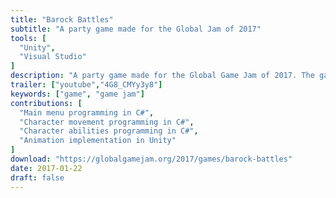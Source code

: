 ```yaml
---
title: "Barock Battles"
subtitle: "A party game made for the Global Jam of 2017"
tools: [
  "Unity",
  "Visual Studio"
]
description: "A party game made for the Global Game Jam of 2017. The game won [second place in the Game Jam with Houdini Contest](https://www.sidefx.com/community/game-jam-winners/) for the amazing work done by our artists. The goal of the game is to knock other players of the stage using your chosen instrument. Each musician comes with its own unique sound and playstyle."
trailer: ["youtube","4G8_CMYy3y8"]
keywords: ["game", "game jam"]
contributions: [
  "Main menu programming in C#",
  "Character movement programming in C#",
  "Character abilities programming in C#",
  "Animation implementation in Unity"
]
download: "https://globalgamejam.org/2017/games/barock-battles"
date: 2017-01-22
draft: false
---
```


